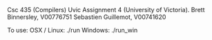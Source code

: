 Csc 435 (Compilers) Uvic Assignment 4 (University of Victoria).
  Brett Binnersley, V00776751
  Sebastien Guillemot, V00741620

To use:
 OSX / Linux: ./run
 Windows: ./run_win
